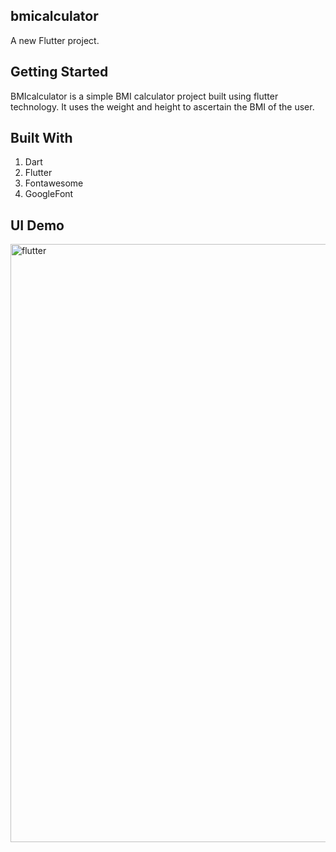 ## bmicalculator

A new Flutter project.

## Getting Started
BMIcalculator is a simple BMI calculator project built using flutter technology. It uses the weight and height to ascertain the BMI of the user. 

## Built With
1. Dart
2. Flutter
3. Fontawesome
4. GoogleFont

## UI Demo

<img width="957" alt="flutter" src="https://user-images.githubusercontent.com/48631109/211553929-edafdfc6-dfd3-42cc-b32a-83a406ea1470.PNG">

